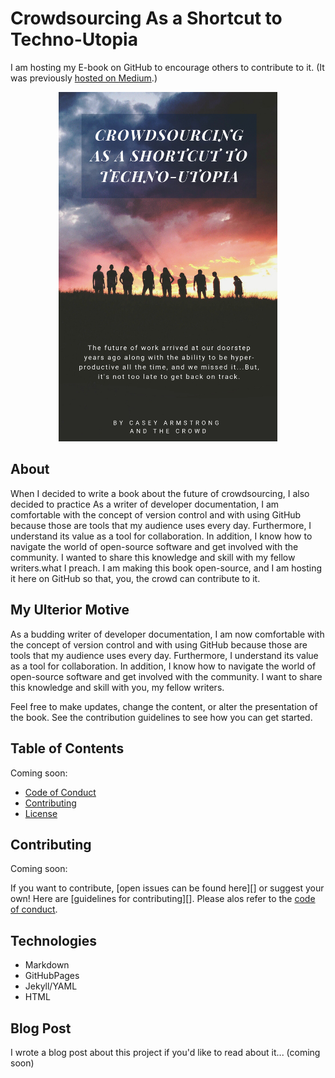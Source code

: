 # Crowdsourcing As a Shortcut to Techno-Utopia

I am hosting my E-book on GitHub to encourage others to contribute to it. (It was previously [hosted on Medium](https://medium.com/@CrowdsourcingKC/crowdsourcing-as-a-shortcut-to-the-technological-singularity-free-e-book-bb7357a53f70).)

<div style="text-align:center"><img src ="https://raw.githubusercontent.com/CrowdsourcingKC/crowdsourcingshortcut/master/images/cover.png" alt="book cover" width="350"/></div>

## About

When I decided to write a book about the future of crowdsourcing, I also decided to practice As a writer of developer documentation, I am comfortable with the concept of version control and with using GitHub because those are tools that my audience uses every day. Furthermore, I understand its value as a tool for collaboration. In addition, I know how to navigate the world of open-source software and get involved with the community. I wanted to share this knowledge and skill with my fellow writers.what I preach. I am making this book open-source, and I am hosting it here on GitHub so that, you, the crowd can contribute to it. 

## My Ulterior Motive

As a budding writer of developer documentation, I am now comfortable with the concept of version control and with using GitHub because those are tools that my audience uses every day. Furthermore, I understand its value as a tool for collaboration. In addition, I know how to navigate the world of open-source software and get involved with the community. I want to share this knowledge and skill with you, my fellow writers.

Feel free to make updates, change the content, or alter the presentation of the book.
See the contribution guidelines to see how you can get started.

## Table of Contents

Coming soon:

- [Code of Conduct]()
- [Contributing]()
- [License]()

## Contributing

Coming soon:

If you want to contribute, [open issues can be found here][] or suggest your own! Here are [guidelines for contributing][]. Please alos refer to the [code of conduct]().

## Technologies

- Markdown
- GitHubPages
- Jekyll/YAML
- HTML

## Blog Post

I wrote a blog post about this project if you'd like to read about it... (coming soon)
